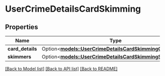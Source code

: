 # UserCrimeDetailsCardSkimming

## Properties

Name | Type | Description | Notes
------------ | ------------- | ------------- | -------------
**card_details** | Option<[**models::UserCrimeDetailsCardSkimmingCardDetails**](UserCrimeDetailsCardSkimming_card_details.md)> |  | [optional]
**skimmers** | Option<[**models::UserCrimeDetailsCardSkimmingSkimmers**](UserCrimeDetailsCardSkimming_skimmers.md)> |  | [optional]

[[Back to Model list]](../README.md#documentation-for-models) [[Back to API list]](../README.md#documentation-for-api-endpoints) [[Back to README]](../README.md)


